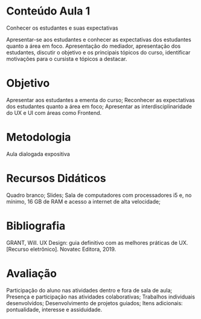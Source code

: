 # Conteúdo Aula 1

Conhecer os estudantes e suas expectativas

Apresentar-se aos estudantes e conhecer as expectativas dos estudantes quanto a área em foco.
Apresentação do mediador, apresentação dos estudantes, discutir o objetivo e os principais tópicos do curso, identificar motivações para o cursista e tópicos a destacar.

# Objetivo

Apresentar aos estudantes a ementa do curso; Reconhecer as expectativas dos estudantes quanto a área em foco; Apresentar as interdisciplinaridade do UX e UI com áreas como Frontend.

# Metodologia

Aula dialogada expositiva

# Recursos Didáticos

Quadro branco; Slides; Sala de computadores com processadores i5 e, no mínimo, 16 GB de RAM e acesso a internet de alta velocidade;

# Bibliografia

GRANT, Will. UX Design: guia definitivo com as melhores práticas de UX. [Recurso eletrônico]. Novatec Editora, 2019.

# Avaliação

Participação do aluno nas atividades dentro e fora de sala de aula;
Presença e participação nas atividades colaborativas;
Trabalhos individuais desenvolvidos;
Desenvolvimento de projetos guiados;
Itens adicionais: pontualidade, interesse e assiduidade.
